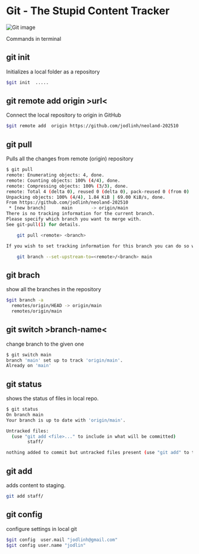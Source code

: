 # Git - The Stupid Content Tracker

![Git image](https://upload.wikimedia.org/wikipedia/commons/thumb/e/e0/Git-logo.svg/1200px-Git-logo.svg.png)

Commands in terminal

## git init

Initializes a local folder as a repository

```sh
$git init  .....
```

## git remote add origin >url<

Connect the local repository to origin in GitHub

```sh
$git remote add  origin https://github.com/jodlinh/neoland-202510
```

## git pull

Pulls all the changes from remote (origin) repository

```sh
$ git pull
remote: Enumerating objects: 4, done.
remote: Counting objects: 100% (4/4), done.
remote: Compressing objects: 100% (3/3), done.
remote: Total 4 (delta 0), reused 0 (delta 0), pack-reused 0 (from 0)
Unpacking objects: 100% (4/4), 1.84 KiB | 69.00 KiB/s, done.
From https://github.com/jodlinh/neoland-202510
 * [new branch]      main       -> origin/main
There is no tracking information for the current branch.
Please specify which branch you want to merge with.
See git-pull(1) for details.

    git pull <remote> <branch>

If you wish to set tracking information for this branch you can do so with:

    git branch --set-upstream-to=<remote>/<branch> main
```

## git  brach

show all the branches in the repository

```sh
$git branch -a
  remotes/origin/HEAD -> origin/main
  remotes/origin/main
```

## git switch >branch-name<

change branch to the given one

```sh
$ git switch main
branch 'main' set up to track 'origin/main'.
Already on 'main'
```

## git status

shows the status of  files in local repo.

```sh
$ git status
On branch main
Your branch is up to date with 'origin/main'.

Untracked files:
  (use "git add <file>..." to include in what will be committed)
        staff/

nothing added to commit but untracked files present (use "git add" to track)
```

## git add  

adds content to staging.

```sh
git add staff/
```

## git config

configure settings in local git

```sh
$git config  user.mail "jodlinh@gmail.com"
$git config user.name "jodlin"
```
